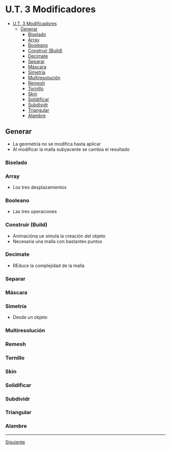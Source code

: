 ﻿# U.T. 3 Modificadores
- [U.T. 3 Modificadores](#ut-3-modificadores)
  - [Generar](#generar)
    - [Biselado](#biselado)
    - [Array](#array)
    - [Booleano](#booleano)
    - [Construir (Build)](#construir-build)
    - [Decimate](#decimate)
    - [Separar](#separar)
    - [Máscara](#máscara)
    - [Simetría](#simetría)
    - [Multiresolución](#multiresolución)
    - [Remesh](#remesh)
    - [Tornillo](#tornillo)
    - [Skin](#skin)
    - [Solidificar](#solidificar)
    - [Subdividr](#subdividr)
    - [Triangular](#triangular)
    - [Alambre](#alambre)


## Generar
- La geometría no se modifica hasta aplicar
- Al modificar la malla subyacente se cambia el resultado

### Biselado
### Array
- Los tres desplazamientos
### Booleano
- Las tres operaciones

### Construir (Build)
- Animaciónq ue simula la creación del objeto
- Necesaria una malla con bastantes puntos

### Decimate
- REduce la complejidad de la malla

### Separar
### Máscara
### Simetría
- Desde un objeto

### Multiresolución
### Remesh
### Tornillo
### Skin
### Solidificar
### Subdividr
### Triangular
### Alambre


---
[Siguiente](ut_3_03.md)
